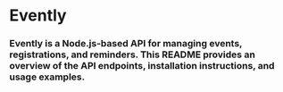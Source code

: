 # Evently
### Evently is a Node.js-based API for managing events, registrations, and reminders. This README provides an overview of the API endpoints, installation instructions, and usage examples.
